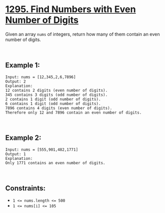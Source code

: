 # [1295. Find Numbers with Even Number of Digits](https://leetcode.com/problems/find-numbers-with-even-number-of-digits)

Given an array `nums` of integers, return how many of them contain an even number of digits.

<br />

## Example 1:
```
Input: nums = [12,345,2,6,7896]
Output: 2
Explanation: 
12 contains 2 digits (even number of digits). 
345 contains 3 digits (odd number of digits). 
2 contains 1 digit (odd number of digits). 
6 contains 1 digit (odd number of digits). 
7896 contains 4 digits (even number of digits). 
Therefore only 12 and 7896 contain an even number of digits.
```

<br />

## Example 2:
```
Input: nums = [555,901,482,1771]
Output: 1 
Explanation: 
Only 1771 contains an even number of digits.
```

<br />

## Constraints:
- `1 <= nums.length <= 500`
- `1 <= nums[i] <= 105`
